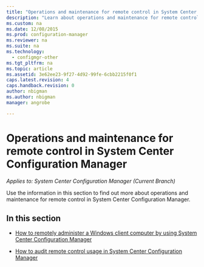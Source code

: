 ```yaml
---
title: "Operations and maintenance for remote control in System Center Configuration Manager"
description: "Learn about operations and maintenance for remote control in System Center Configuration Manager."
ms.custom: na
ms.date: 12/08/2015
ms.prod: configuration-manager
ms.reviewer: na
ms.suite: na
ms.technology:
  - configmgr-other
ms.tgt_pltfrm: na
ms.topic: article
ms.assetid: 3e62ee23-9f27-4d92-99fe-6cbb2215f0f1
caps.latest.revision: 4
caps.handback.revision: 0
author: nbigmanms.author: nbigmanmanager: angrobe

---
```

# Operations and maintenance for remote control in System Center Configuration Manager*Applies to: System Center Configuration Manager (Current Branch)*
Use the information in this section to find out more about operations and maintenance for remote control in System Center Configuration Manager.  

## In this section  

-   [How to remotely administer a Windows client computer by using System Center Configuration Manager](../../../../core/clients/manage/remote-control/remotely-administer-a-windows-client-computer.md)  

-   [How to audit remote control usage in System Center Configuration Manager](../../../../core/clients/manage/remote-control/audit-remote-control-usage.md)  

